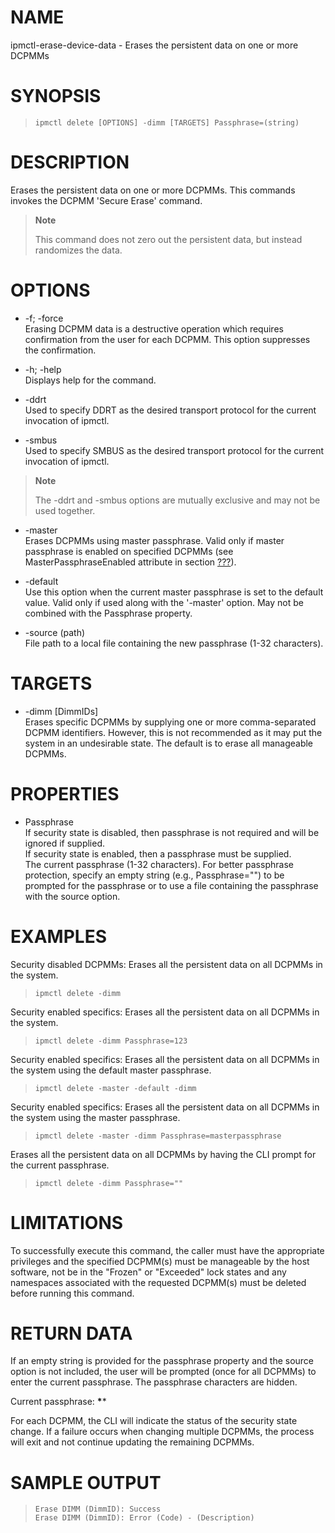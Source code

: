 # NAME

ipmctl-erase-device-data - Erases the persistent data on one or more
DCPMMs

# SYNOPSIS

> 
> 
>     ipmctl delete [OPTIONS] -dimm [TARGETS] Passphrase=(string)

# DESCRIPTION

Erases the persistent data on one or more DCPMMs. This commands invokes
the DCPMM 'Secure Erase' command.

> **Note**
> 
> This command does not zero out the persistent data, but instead
> randomizes the data.

# OPTIONS

  - \-f; -force  
    Erasing DCPMM data is a destructive operation which requires
    confirmation from the user for each DCPMM. This option suppresses
    the confirmation.

  - \-h; -help  
    Displays help for the command.

  - \-ddrt  
    Used to specify DDRT as the desired transport protocol for the
    current invocation of ipmctl.

  - \-smbus  
    Used to specify SMBUS as the desired transport protocol for the
    current invocation of ipmctl.

> **Note**
> 
> The -ddrt and -smbus options are mutually exclusive and may not be
> used together.

  - \-master  
    Erases DCPMMs using master passphrase. Valid only if master
    passphrase is enabled on specified DCPMMs (see
    MasterPassphraseEnabled attribute in section [???](#Show%20Device)).

  - \-default  
    Use this option when the current master passphrase is set to the
    default value. Valid only if used along with the '-master' option.
    May not be combined with the Passphrase property.

  - \-source (path)  
    File path to a local file containing the new passphrase (1-32
    characters).

# TARGETS

  - \-dimm \[DimmIDs\]  
    Erases specific DCPMMs by supplying one or more comma-separated
    DCPMM identifiers. However, this is not recommended as it may put
    the system in an undesirable state. The default is to erase all
    manageable DCPMMs.

# PROPERTIES

  - Passphrase  
    If security state is disabled, then passphrase is not required and
    will be ignored if supplied.  
    If security state is enabled, then a passphrase must be supplied.  
    The current passphrase (1-32 characters). For better passphrase
    protection, specify an empty string (e.g., Passphrase="") to be
    prompted for the passphrase or to use a file containing the
    passphrase with the source option.

# EXAMPLES

Security disabled DCPMMs: Erases all the persistent data on all DCPMMs
in the system.

> 
> 
>     ipmctl delete -dimm

Security enabled specifics: Erases all the persistent data on all DCPMMs
in the system.

> 
> 
>     ipmctl delete -dimm Passphrase=123

Security enabled specifics: Erases all the persistent data on all DCPMMs
in the system using the default master passphrase.

> 
> 
>     ipmctl delete -master -default -dimm

Security enabled specifics: Erases all the persistent data on all DCPMMs
in the system using the master passphrase.

> 
> 
>     ipmctl delete -master -dimm Passphrase=masterpassphrase

Erases all the persistent data on all DCPMMs by having the CLI prompt
for the current passphrase.

> 
> 
>     ipmctl delete -dimm Passphrase=""

# LIMITATIONS

To successfully execute this command, the caller must have the
appropriate privileges and the specified DCPMM(s) must be manageable by
the host software, not be in the "Frozen" or "Exceeded" lock states and
any namespaces associated with the requested DCPMM(s) must be deleted
before running this command.

# RETURN DATA

If an empty string is provided for the passphrase property and the
source option is not included, the user will be prompted (once for all
DCPMMs) to enter the current passphrase. The passphrase characters are
hidden.

Current passphrase: **\***\*

For each DCPMM, the CLI will indicate the status of the security state
change. If a failure occurs when changing multiple DCPMMs, the process
will exit and not continue updating the remaining DCPMMs.

# SAMPLE OUTPUT

> 
> 
>     Erase DIMM (DimmID): Success
>     Erase DIMM (DimmID): Error (Code) - (Description)
